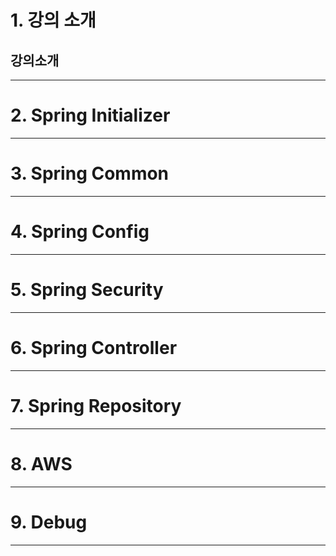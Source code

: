 # 1. 강의 소개
## 강의소개

****
# 2. Spring Initializer

****
# 3. Spring Common

****
# 4. Spring Config

****
# 5. Spring Security

****
# 6. Spring Controller

****
# 7. Spring Repository

****
# 8. AWS

****
# 9. Debug

****